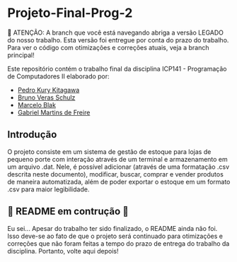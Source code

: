 # Projeto-Final-Prog-2

🚨 ATENÇÃO: A branch que você está navegando abriga a versão LEGADO do nosso trabalho. Esta versão foi entregue por conta do prazo do trabalho. Para ver o código com otimizações e correções atuais, veja a branch principal!

Este repositório contém o trabalho final da disciplina ICP141 - Programação de Computadores II elaborado por:
- [Pedro Kury Kitagawa](https://github.com/k1sta)
- [Bruno Veras Schulz](https://github.com/brunovschulz)
- [Marcelo Blak](https://github.com/marezz)
- [Gabriel Martins de Freire](https://github.com/gbmartins9)



## Introdução
O projeto consiste em um sistema de gestão de estoque para lojas de pequeno porte com interação através de um terminal e armazenamento em um arquivo .dat. Nele, é possível adicionar (através de uma formatação .csv descrita neste documento), modificar, buscar, comprar e vender produtos de maneira automatizada, além de poder exportar o estoque em um formato .csv para maior legibilidade.




## 🚧 README em contrução 🚧
Eu sei... Apesar do trabalho ter sido finalizado, o README ainda não foi. Isso deve-se ao fato de que o projeto será continuado para otimizações e correções que não foram feitas a tempo do prazo de entrega do trabalho da disciplina. Portanto, volte aqui depois!
